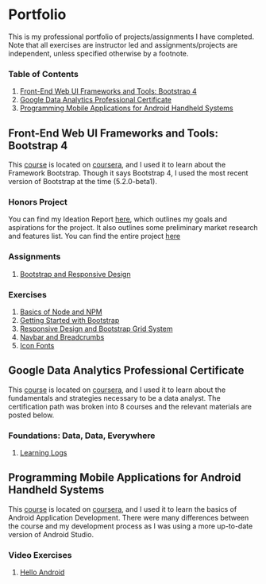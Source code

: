 # Portfolio
This is my professional portfolio of projects/assignments I have completed. Note that all exercises are instructor led and assignments/projects are independent, unless specified otherwise by a footnote.

### Table of Contents
1. [Front-End Web UI Frameworks and Tools: Bootstrap 4](#front-end-web-ui-frameworks-and-tools-bootstrap-4)
2. [Google Data Analytics Professional Certificate](#google-data-analytics-professional-certificate)
3. [Programming Mobile Applications for Android Handheld Systems](#programming-mobile-applications-for-android-handheld-systems)

## Front-End Web UI Frameworks and Tools: Bootstrap 4
This [course](https://www.coursera.org/learn/bootstrap-4/home/) is located on [coursera](https://www.coursera.org/), and I used it to learn about the Framework Bootstrap.  Though it says Bootstrap 4, I used the most recent version of Bootstrap at the time (5.2.0-beta1).

### Honors Project
You can find my Ideation Report [here](https://github.com/mizakiharuno/Portfolio/blob/main/FrontEndWebUIFramworksAndTools-Bootstrap4/HonorsProject/IdeationReport.md), which outlines my goals and aspirations for the project. It also outlines some preliminary market research and features list. You can find the entire project [here](https://github.com/mizakiharuno/Portfolio/tree/main/FrontEndWebUIFramworksAndTools-Bootstrap4/HonorsProject)

### Assignments
1. [Bootstrap and Responsive Design](https://github.com/mizakiharuno/Portfolio/tree/main/FrontEndWebUIFramworksAndTools-Bootstrap4/Assignments/Assignment1-BootstrapandResponsiveDesign)

### Exercises
1. [Basics of Node and NPM](https://github.com/mizakiharuno/Portfolio/tree/main/FrontEndWebUIFramworksAndTools-Bootstrap4/Exercises/BasicsOfNodeAndNPM)
2. [Getting Started with Bootstrap](https://github.com/mizakiharuno/Portfolio/tree/main/FrontEndWebUIFramworksAndTools-Bootstrap4/Exercises/GettingStartedwithBootstrap)
3. [Responsive Design and Bootstrap Grid System](https://github.com/mizakiharuno/Portfolio/tree/main/FrontEndWebUIFramworksAndTools-Bootstrap4/Exercises/ResponsiveDesignAndBootstrapGridSystem)
4. [Navbar and Breadcrumbs](https://github.com/mizakiharuno/Portfolio/tree/main/FrontEndWebUIFramworksAndTools-Bootstrap4/Exercises/NavbarAndBreadcrumbs)
5. [Icon Fonts](https://github.com/mizakiharuno/Portfolio/tree/main/FrontEndWebUIFramworksAndTools-Bootstrap4/Exercises/IconFonts)


## Google Data Analytics Professional Certificate
This [course](https://www.coursera.org/professional-certificates/google-data-analytics) is located on [coursera](https://www.coursera.org/), and I used it to learn about the fundamentals and strategies necessary to be a data analyst. The certification path was broken into 8 courses and the relevant materials are posted below.

### Foundations: Data, Data, Everywhere
1. [Learning Logs](https://github.com/mizakiharuno/Portfolio/tree/main/GoogleDataAnalyticsProfessionalCertificate/FoundationsDataDataEverywhere/LearningLogs)


## Programming Mobile Applications for Android Handheld Systems
This [course](https://www.coursera.org/learn/android-programming/home/) is located on [coursera](https://www.coursera.org/), and I used it to learn the basics of Android Application Development. There were many differences between the course and my development process as I was using a more up-to-date version of Android Studio.

### Video Exercises
1. [Hello Android](https://github.com/mizakiharuno/Portfolio/tree/main/TheAndroidDevelopmentEnvironment/VideoExercises/HelloAndroid)

